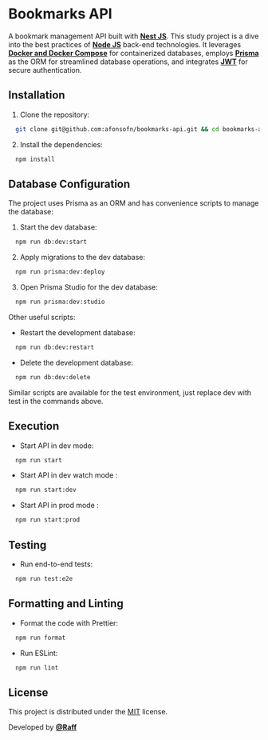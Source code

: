 # Bookmarks API

A bookmark management API built with **[Nest JS](https://nestjs.com/)**. This study project is a dive into the best practices of **[Node JS](https://nodejs.org/)** back-end technologies. It leverages **[Docker and Docker Compose](https://www.docker.com/)** for containerized databases, employs **[Prisma](https://www.prisma.io/)** as the ORM for streamlined database operations, and integrates **[JWT](https://jwt.io/)** for secure authentication.

## Installation

1. Clone the repository:

```bash
  git clone git@github.com:afonsofn/bookmarks-api.git && cd bookmarks-api
```

2. Install the dependencies:

```bash
  npm install
```

## Database Configuration

The project uses Prisma as an ORM and has convenience scripts to manage the database:

1. Start the dev database:

```bash
  npm run db:dev:start
```

2. Apply migrations to the dev database:

```bash
  npm run prisma:dev:deploy
```

3. Open Prisma Studio for the dev database:

```bash
  npm run prisma:dev:studio
```

Other useful scripts:

- Restart the development database:

```bash
  npm run db:dev:restart
```

- Delete the development database:

```bash
  npm run db:dev:delete
```

Similar scripts are available for the test environment, just replace dev with test in the commands above.

## Execution

- Start API in dev mode:

```bash
  npm run start
```

- Start API in dev watch mode :

```bash
  npm run start:dev
```

- Start API in prod mode :

```bash
  npm run start:prod
```

## Testing

- Run end-to-end tests:

```bash
  npm run test:e2e
```

## Formatting and Linting

- Format the code with Prettier:

```bash
  npm run format
```

- Run ESLint:

```bash
  npm run lint
```

## License

This project is distributed under the [MIT](LICENSE) license.

Developed by **[@Raff](https://www.linkedin.com/in/afonsofn/)**
